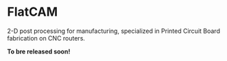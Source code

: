 FlatCAM
=======

2-D post processing for manufacturing, specialized in Printed Circuit Board fabrication on CNC routers.

**To bre released soon!**

